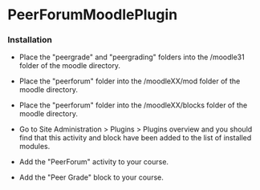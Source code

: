 # PeerForumMoodlePlugin

### Installation

* Place the "peergrade" and "peergrading" folders into the /moodle31 folder of the moodle
directory.

* Place the "peerforum" folder into the /moodleXX/mod folder of the moodle
directory.

* Place the "peerforum" folder into the /moodleXX/blocks folder of the moodle
directory.

* Go to Site Administration > Plugins >  Plugins overview
and you should find that this activity and block have been added to the list of
installed modules.

* Add the "PeerForum" activity to your course.

* Add the "Peer Grade" block to your course.


